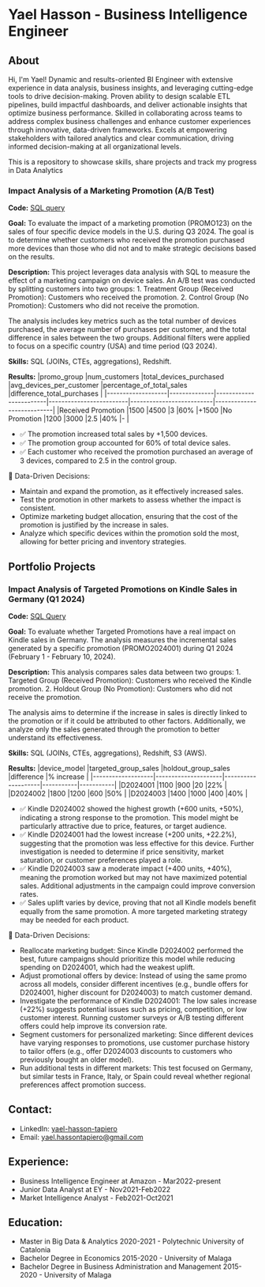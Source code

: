 # Yael Hasson - Business Intelligence Engineer

## About


<!--
**Yael-Hasson/Yael-Hasson** is a ✨ _special_ ✨ repository because its `README.md` (this file) appears on your GitHub profile. -->

Hi, I'm Yael! Dynamic and results-oriented BI Engineer with extensive experience in data analysis, business insights, and leveraging cutting-edge tools to drive decision-making. Proven ability to design scalable ETL pipelines, build impactful dashboards, and deliver actionable insights that optimize business performance. Skilled in collaborating across teams to address complex business challenges and enhance customer experiences through innovative, data-driven frameworks. Excels at empowering stakeholders with tailored analytics and clear communication, driving informed decision-making at all organizational levels.

This is a repository to showcase skills, share projects and track my progress in Data Analytics

### Impact Analysis of a Marketing Promotion (A/B Test)
**Code:**
[SQL query](https://github.com/Yael-Hasson/Portfolio-Projects/blob/main/Impact%20Analysis%20of%20a%20Marketing%20Promotion.sql)

**Goal:**
To evaluate the impact of a marketing promotion (PROMO123) on the sales of four specific device models in the U.S. during Q3 2024. The goal is to determine whether customers who received the promotion purchased more devices than those who did not and to make strategic decisions based on the results.

**Description:**
This project leverages data analysis with SQL to measure the effect of a marketing campaign on device sales. An A/B test was conducted by splitting customers into two groups:
	1.	Treatment Group (Received Promotion): Customers who received the promotion.
	2.	Control Group (No Promotion): Customers who did not receive the promotion.

The analysis includes key metrics such as the total number of devices purchased, the average number of purchases per customer, and the total difference in sales between the two groups. Additional filters were applied to focus on a specific country (USA) and time period (Q3 2024).

**Skills:**
SQL (JOINs, CTEs, aggregations), Redshift.

**Results:**
|promo_group        |num_customers |total_devices_purchased |avg_devices_per_customer |percentage_of_total_sales |difference_total_purchases |
|-------------------|--------------|------------------------|-------------------------|--------------------------|---------------------------|
|Received Promotion |1500          |4500                    |3                        |60%                       |+1500
|No Promotion       |1200          |3000                    |2.5                      |40%                       |-                          |

- ✅ The promotion increased total sales by +1,500 devices.
- ✅ The promotion group accounted for 60% of total device sales.
- ✅ Each customer who received the promotion purchased an average of 3 devices, compared to 2.5 in the control group.

📌 Data-Driven Decisions:
- Maintain and expand the promotion, as it effectively increased sales.
- Test the promotion in other markets to assess whether the impact is consistent.
- Optimize marketing budget allocation, ensuring that the cost of the promotion is justified by the increase in sales.
- Analyze which specific devices within the promotion sold the most, allowing for better pricing and inventory strategies.
 
## Portfolio Projects

### Impact Analysis of Targeted Promotions on Kindle Sales in Germany (Q1 2024)
**Code:**
[SQL Query](https://github.com/Yael-Hasson/Portfolio-Projects/blob/main/Targeted%20Promotions%20Incrementality%20Analysis.sql)

**Goal:**
To evaluate whether Targeted Promotions have a real impact on Kindle sales in Germany. The analysis measures the incremental sales generated by a specific promotion (PROMO2024001) during Q1 2024 (February 1 - February 10, 2024).

**Description:**
This analysis compares sales data between two groups:
	1.	Targeted Group (Received Promotion): Customers who received the Kindle promotion.
	2.	Holdout Group (No Promotion): Customers who did not receive the promotion.

The analysis aims to determine if the increase in sales is directly linked to the promotion or if it could be attributed to other factors. Additionally, we analyze only the sales generated through the promotion to better understand its effectiveness.

**Skills:**
SQL (JOINs, CTEs, aggregations), Redshift, S3 (AWS).

**Results:**
|device_model       |targeted_group_sales |holdout_group_sales |difference |% increase |
|-------------------|---------------------|--------------------|-----------|-----------|
|D2024001           |1100                 |900                 |20         |22%        |
|D2024002           |1800                 |1200                |600        |50%        |
|D2024003           |1400                 |1000                |400        |40%        |

- ✅ Kindle D2024002 showed the highest growth (+600 units, +50%), indicating a strong response to the promotion. This model might be particularly attractive due to price, features, or target audience.
- ✅ Kindle D2024001 had the lowest increase (+200 units, +22.2%), suggesting that the promotion was less effective for this device. Further investigation is needed to determine if price sensitivity, market saturation, or customer preferences played a role.
- ✅ Kindle D2024003 saw a moderate impact (+400 units, +40%), meaning the promotion worked but may not have maximized potential sales. Additional adjustments in the campaign could improve conversion rates.
- ✅ Sales uplift varies by device, proving that not all Kindle models benefit equally from the same promotion. A more targeted marketing strategy may be needed for each product.

📌 Data-Driven Decisions:
- Reallocate marketing budget: Since Kindle D2024002 performed the best, future campaigns should prioritize this model while reducing spending on D2024001, which had the weakest uplift.
- Adjust promotional offers by device: Instead of using the same promo across all models, consider different incentives (e.g., bundle offers for D2024001, higher discount for D2024003) to match customer demand.
- Investigate the performance of Kindle D2024001: The low sales increase (+22%) suggests potential issues such as pricing, competition, or low customer interest. Running customer surveys or A/B testing different offers could help improve its conversion rate.
- Segment customers for personalized marketing: Since different devices have varying responses to promotions, use customer purchase history to tailor offers (e.g., offer D2024003 discounts to customers who previously bought an older model).
- Run additional tests in different markets: This test focused on Germany, but similar tests in France, Italy, or Spain could reveal whether regional preferences affect promotion success.

## Contact:

 - LinkedIn: [yael-hasson-tapiero](https://www.linkedin.com/in/yael-hasson-tapiero/)
 - Email: yael.hassontapiero@gmail.com

## Experience:

- Business Intelligence Engineer at Amazon - Mar2022-present
- Junior Data Analyst at EY - Nov2021-Feb2022
- Market Intelligence Analyst - Feb2021-Oct2021

## Education:

- Master in Big Data & Analytics 2020-2021 - Polytechnic University of Catalonia
- Bachelor Degree in Economics 2015-2020 - University of Malaga
- Bachelor Degree in Business Administration and Management 2015-2020 - University of Malaga
